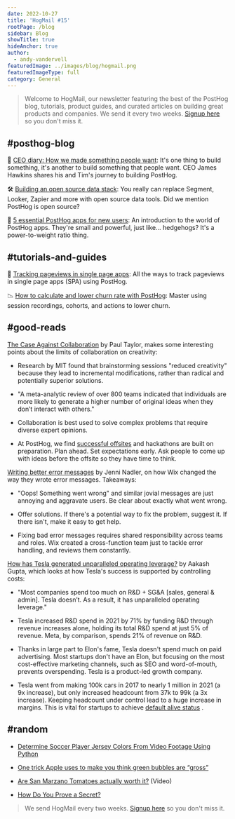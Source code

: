 ```yaml
---
date: 2022-10-27
title: 'HogMail #15'
rootPage: /blog
sidebar: Blog
showTitle: true
hideAnchor: true
author:
  - andy-vandervell
featuredImage: ../images/blog/hogmail.png
featuredImageType: full
category: General
---
```


> Welcome to HogMail, our newsletter featuring the best of the PostHog blog, tutorials, product guides, and curated articles on building great products and companies. We send it every two weeks. [Signup here](https://newsletter.posthog.com/subscribe) so you don't miss it.

## #posthog-blog

🙌 [CEO diary: How we made something people want](https://posthog.com/blog/making-something-people-want): It's one thing to build something, it's another to build something that people want. CEO James Hawkins shares his and Tim's journey to building PostHog.

🛠 [Building an open source data stack](https://posthog.com/blog/open-source-stack-for-engineers): You really can replace Segment, Looker, Zapier and more with open source data tools. Did we mention PostHog is open source?

🦔 [5 essential PostHog apps for new users](https://posthog.com/blog/essential-posthog-apps): An introduction to the world of PostHog apps. They're small and powerful, just like... hedgehogs? It's a power-to-weight ratio thing.

## #tutorials-and-guides

🔎 [Tracking pageviews in single page apps](https://posthog.com/tutorials/spa): All the ways to track pageviews in single page apps (SPA) using PostHog.

📉 [How to calculate and lower churn rate with PostHog](https://posthog.com/tutorials/churn-rate): Master using session recordings, cohorts, and actions to lower churn.

## #good-reads

[The Case Against Collaboration](https://paulitaylor.com/2022/05/06/the-case-against-collaboration/) by Paul Taylor, makes some interesting points about the limits of collaboration on creativity:

* Research by MIT found that brainstorming sessions "reduced creativity" because they lead to incremental modifications, rather than radical and potentially superior solutions.

* "A meta-analytic review of over 800 teams indicated that individuals are more likely to generate a higher number of original ideas when they don’t interact with others."

* Collaboration is best used to solve complex problems that require diverse expert opinions.

* At PostHog, we find [successful offsites](https://posthog.com/blog/planning-a-company-offsite) and hackathons are built on preparation. Plan ahead. Set expectations early. Ask people to come up with ideas before the offsite so they have time to think.


[Writing better error messages](https://wix-ux.com/when-life-gives-you-lemons-write-better-error-messages-46c5223e1a2f) by Jenni Nadler, on how Wix changed the way they wrote error messages. Takeaways:

* "Oops! Something went wrong" and similar jovial messages are just annoying and aggravate users. Be clear about exactly what went wrong.

* Offer solutions. If there's a potential way to fix the problem, suggest it. If there isn't, make it easy to get help.

* Fixing bad error messages requires shared responsibility across teams and roles. Wix created a cross-function team just to tackle error handling, and reviews them constantly.

[How has Tesla generated unparalleled operating leverage?](https://aakashgupta.substack.com/p/how-has-tesla-generated-unparalleled) by Aakash Gupta, which looks at how Tesla's success is supported by controlling costs:

* "Most companies spend too much on R&D + SG&A [sales, general & admin]. Tesla doesn’t. As a result, it has unparalleled operating leverage."

* Tesla increased R&D spend in 2021 by 71% by funding R&D through revenue increases alone, holding its total R&D spend at just 5% of revenue. Meta, by comparison, spends 21% of revenue on R&D.

* Thanks in large part to Elon's fame, Tesla doesn't spend much on paid advertising. Most startups don't have an Elon, but focusing on the most cost-effective marketing channels, such as SEO and word-of-mouth, prevents overspending. Tesla is a product-led growth company.

* Tesla went from making 100k cars in 2017 to nearly 1 million in 2021 (a 9x increase), but only increased headcount from 37k to 99k (a 3x increase). Keeping headcount under control lead to a huge increase in margins. This is vital for startups to achieve [default alive status](http://www.paulgraham.com/aord.html) .

## #random
* [Determine Soccer Player Jersey Colors From Video Footage Using Python](https://betterprogramming.pub/determining-soccer-player-jersey-colors-from-video-footage-31365e12e39c)

* [One trick Apple uses to make you think green bubbles are “gross”](https://uxdesign.cc/how-apple-makes-you-think-green-bubbles-gross-e03b52b12fed)

* [Are San Marzano Tomatoes actually worth it?](https://www.youtube.com/watch?v=mMMFUKibW-c)  (Video)

* [How Do You Prove a Secret?](https://www.quantamagazine.org/how-to-prove-you-know-a-secret-without-giving-it-away-20221011/)

> We send HogMail every two weeks. [Signup here](https://newsletter.posthog.com/subscribe) so you don't miss it.